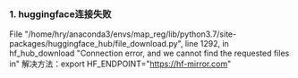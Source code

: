 ### 1. huggingface连接失败
File "/home/hry/anaconda3/envs/map_reg/lib/python3.7/site-packages/huggingface_hub/file_download.py", line 1292, in hf_hub_download "Connection error, and we cannot find the requested files in"
解决方法：export HF_ENDPOINT="https://hf-mirror.com"